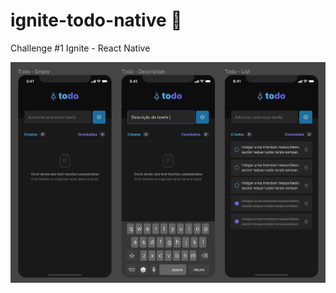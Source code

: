 # ignite-todo-native :rocket:

Challenge #1 Ignite - React Native

![Example](https://github.com/LucasVidigal98/ignite-todo-native/blob/main/assets/app_example.png)
